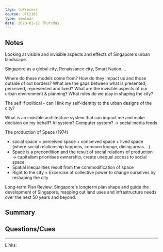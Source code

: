 ```yaml
---
tags: toProcess
course: UTC2105
type: seminar
date: 2023-01-12 Thursday
---
```


## Notes

Looking at visible and invisible aspects and effects of Singapore's urban landscape.

Singapore as a global city, Renaissance city, Smart Nation....

Where do these models come from?
How do they impact us and those outside of out borders?
What are the gaps between what is presented, perceived, represented and lived?
What are the invisible aspects of our urban environment & planning?
What roles do we play in shaping the city?

The self if political - can I link my self-identity to the urban designs of the city?

What is an invisible architecture system that can impact me and make decision on my behalf? AI system? Computer system? → social media feeds

The production of Space (1974)
- social space = perceived space + conceived space + lived space (where social relationship happens, common lounge, dining areas....)
- Space is a precondition and the result of social relations of production → capitalism prioritises ownership, create unequal access to social space
- Spatial inequalities result from the commodification of space 
- Right to the city = Excercise of collective power to change ourselves by reshaping the city

Long-term Plan Review: Singapore's longterm plan shape and guide the development of Singapore, mapping out land uses and infrastructure needs over the next 50 years and beyond.



## Summary

## Questions/Cues

---
Links:
